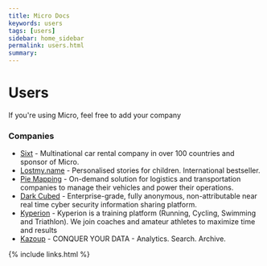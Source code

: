 ```yaml
---
title: Micro Docs
keywords: users
tags: [users]
sidebar: home_sidebar
permalink: users.html
summary: 
---
```


# Users

If you're using Micro, feel free to add your company

### Companies

- [Sixt](https://www.sixt.com) - Multinational car rental company in over 100 countries and sponsor of Micro.
- [Lostmy.name](https://www.lostmy.name) - Personalised stories for children. International bestseller.
- [Pie Mapping](https://www.piemapping.com) - On-demand solution for logistics and transportation companies to manage their vehicles and power their operations.
- [Dark Cubed](http://darkcubed.com) - Enterprise-grade, fully anonymous, non-attributable near real time cyber security information sharing platform.
- [Kyperion](https://kyperion.com) - Kyperion is a training platform (Running, Cycling, Swimming and Triathlon). We join coaches and amateur athletes to maximize time and results
- [Kazoup](http://www.kazoup.com) - CONQUER YOUR DATA - Analytics. Search. Archive.

{% include links.html %}
